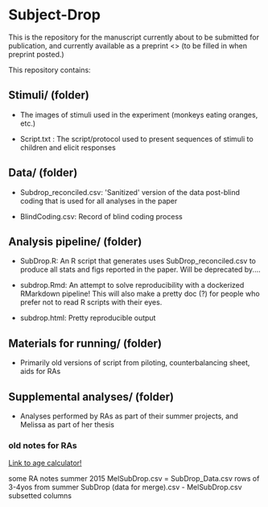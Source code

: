 # Subject-Drop

This is the repository for the manuscript currently about to be submitted for publication, and currently available as a preprint <<HERE>> (to be filled in when preprint posted.)

This repository contains:

## Stimuli/ (folder)

- The images of stimuli used in the experiment (monkeys eating oranges, etc.)

- Script.txt : The script/protocol used to present sequences of stimuli to children and elicit responses

## Data/ (folder)

- Subdrop_reconciled.csv: 'Sanitized' version of the data post-blind coding that is used for all analyses in the paper

- BlindCoding.csv: Record of blind coding process

## Analysis pipeline/ (folder)

- SubDrop.R: An R script that generates uses SubDrop_reconciled.csv to produce all stats and figs reported in the paper. Will be deprecated by....

- subdrop.Rmd: An attempt to solve reproducibility with a dockerized RMarkdown pipeline! This will also make a pretty doc (?) for people who prefer not to read R scripts with their eyes. 

- subdrop.html: Pretty reproducible output

## Materials for running/ (folder)

- Primarily old versions of script from piloting, counterbalancing sheet, aids for RAs

## Supplemental analyses/ (folder)

- Analyses performed by RAs as part of their summer projects, and Melissa as part of her thesis

### old notes for RAs
<a href="http://www.calculator.net/age-calculator.html">Link to age calculator!</a>


some RA notes summer 2015
MelSubDrop.csv = SubDrop_Data.csv rows of 3-4yos from summer
SubDrop (data for merge).csv - MelSubDrop.csv subsetted columns